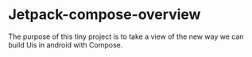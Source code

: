 # Jetpack-compose-overview
The purpose of this tiny project is to take a view of the new way we can build Uis in android with Compose.
